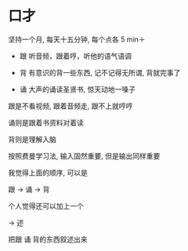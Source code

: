 # 口才

坚持一个月, 每天十五分钟, 每个点各 5 min＋

- 跟 听音频，跟着哼，听他的语气语调
  
- 背 有意识的背一些东西, 记不记得无所谓, 背就完事了
  
- 诵 大声的诵读圣贤书, 惊天动地一嗓子
  

跟是不看视频, 跟着音频走, 跟不上就哼哼

诵则是跟着书资料对着读

背则是理解入脑

按照费曼学习法, 输入固然重要, 但是输出同样重要

我觉得上面的顺序, 可以是

跟 -> 诵 -> 背

个人觉得还可以加上一个

-> 述

把跟 诵 背的东西叙述出来